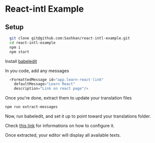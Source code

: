 # React-intl Example

## Setup

```sh
  git clone git@github.com:Sashkan/react-intl-example.git
  cd react-intl-example
  npm i
  npm start
```

Install [babeledit](https://www.codeandweb.com/babeledit/download)

In you code, add any messages

```js
  <FormattedMessage id="app.learn-react-link"
    defaultMessage="Learn React"
    description="Link on react page"/>
```

Once you're done, extract them to update your translation files

```sh
npm run extract-messages
```

Now, run babeledit, and set it up to point toward your translations folder.

Check [this link](https://www.codeandweb.com/babeledit/tutorials/how-to-translate-your-react-app-with-react-intl) for informations on how to configure it.

Once extracted, your editor will display all available texts.


